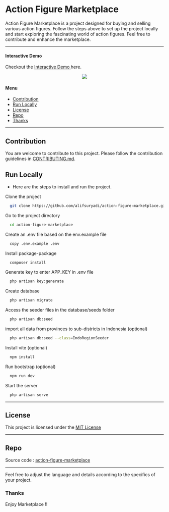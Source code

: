 # Action Figure Marketplace

Action Figure Marketplace is a project designed for buying and selling various action figures. Follow the steps above to set up the project locally and start exploring the fascinating world of action figures. Feel free to contribute and enhance the marketplace.

---

#### Interactive Demo

Checkout the <a target="_blank" href="http://actionfigure.rf.gd"> Interactive Demo </a> here.

<p align="center">
    <img src="https://github.com/alifsuryadi/action-figure-marketplace/assets/119511703/7ab9ed16-0c2e-4a46-a37a-bdd4c5e5d206">
</p>

#### Menu

-   [Contribution](#Contribution)
-   [Run Locally](#Run-Locally)
-   [License](#License)
-   [Repo](#Repo)
-   [Thanks](#Thanks)

---

## Contribution

You are welcome to contribute to this project. Please follow the contribution guidelines in [CONTRIBUTING.md](CONTRIBUTING.md).

## Run Locally

-   Here are the steps to install and run the project.

Clone the project

```bash
  git clone https://github.com/alifsuryadi/action-figure-marketplace.git
```

Go to the project directory

```bash
  cd action-figure-marketplace
```

Create an .env file based on the env.example file

```bash
  copy .env.example .env
```

Install package-package

```bash
  composer install
```

Generate key to enter APP_KEY in .env file

```bash
  php artisan key:generate
```

Create database

```bash
  php artisan migrate
```

Access the seeder files in the database/seeds folder

```bash
  php artisan db:seed
```

import all data from provinces to sub-districts in Indonesia (optional)

```bash
  php artisan db:seed --class=IndoRegionSeeder
```

Install vite (optional)

```bash
  npm install
```

Run bootstrap (optional)

```bash
  npm run dev
```

Start the server

```bash
  php artisan serve
```

---

## License

This project is licensed under the [MIT License](LICENSE)

---

## Repo

Source code : [action-figure-marketplace](https://github.com/alifsuryadi/action-figure-marketplace)

---

Feel free to adjust the language and details according to the specifics of your project.

### Thanks

Enjoy Marketplace !!
